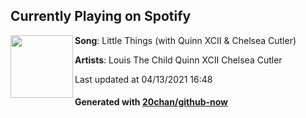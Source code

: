 ## Currently Playing on Spotify

[<img align="left" width="100" src="https://i.scdn.co/image/ab67616d00001e02d0c97444ecc52c4ca601144a">](https://open.spotify.com/album/4aBLjtEUUg1424XB5WQgKP)

**Song**: Little Things (with Quinn XCII & Chelsea Cutler)

**Artists**: Louis The Child Quinn XCII Chelsea Cutler

Last updated at 04/13/2021 16:48

#### Generated with [20chan/github-now](https://github.com/20chan/github-now)